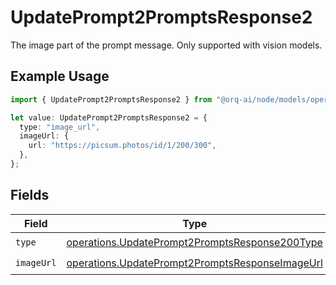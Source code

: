 # UpdatePrompt2PromptsResponse2

The image part of the prompt message. Only supported with vision models.

## Example Usage

```typescript
import { UpdatePrompt2PromptsResponse2 } from "@orq-ai/node/models/operations";

let value: UpdatePrompt2PromptsResponse2 = {
  type: "image_url",
  imageUrl: {
    url: "https://picsum.photos/id/1/200/300",
  },
};
```

## Fields

| Field                                                                                                              | Type                                                                                                               | Required                                                                                                           | Description                                                                                                        |
| ------------------------------------------------------------------------------------------------------------------ | ------------------------------------------------------------------------------------------------------------------ | ------------------------------------------------------------------------------------------------------------------ | ------------------------------------------------------------------------------------------------------------------ |
| `type`                                                                                                             | [operations.UpdatePrompt2PromptsResponse200Type](../../models/operations/updateprompt2promptsresponse200type.md)   | :heavy_check_mark:                                                                                                 | N/A                                                                                                                |
| `imageUrl`                                                                                                         | [operations.UpdatePrompt2PromptsResponseImageUrl](../../models/operations/updateprompt2promptsresponseimageurl.md) | :heavy_check_mark:                                                                                                 | N/A                                                                                                                |